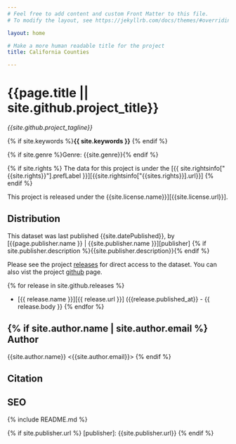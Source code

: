 ```yaml
---
# Feel free to add content and custom Front Matter to this file.
# To modify the layout, see https://jekyllrb.com/docs/themes/#overriding-theme-defaults

layout: home

# Make a more human readable title for the project
title: California Counties

---
```


{{page.title || site.github.project_title}}
===========================================

*{{site.github.project_tagline}}*

{% if site.keywords %}**{{ site.keywords }}** {% endif %}

{% if site.genre %}Genre: {{site.genre}}{% endif %}    

{% if site.rights %} The data for this project is under the [{{ site.rightsinfo["{{site.rights}}"].prefLabel }}][{{site.rightsinfo["{{sites.rights}}].url}}]
{% endif %}

This project is released under the {{site.license.name}}][{{site.license.url}}].


Distribution
------------
This dataset was last published {{site.datePublished}}, by [{{page.publisher.name }} | {{site.publisher.name }}][publisher]
{% if site.publisher.description %}{{site.publisher.description}}{% endif %}

Please see the project [releases] for direct access to the dataset. You can also vist the project [github] page.

{% for release in site.github.releases %}
  * [{{ release.name }}][{{ release.url }}] ({{release.published_at}} - {{ release.body }}
{% endfor %}

{% if site.author.name | site.author.email %}
Author
------
{{site.author.name}} <{{site.author.email}}>
{% endif %}

Citation
--------

SEO
---
{% include README.md %}

[website]: {{site.github.url}}
[releases]: {{site.github.releases_url}}
[github]: {{site.github.clone_url}}
{% if site.publisher.url %}
[publisher]: {{site.publisher.url}}
{% endif %}

